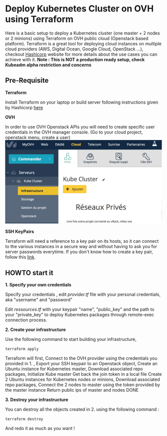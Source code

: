 # Deploy Kubernetes Cluster on OVH using Terraform

Here is a basic setup to deploy a Kubernetes cluster (one master + 2 nodes or 2 minions) using Terraform on OVH public cloud (Openstack based platform). Terraform is a great tool for deploying cloud instances on multiple cloud providers (AWS, Digital Ocean, Google Cloud, OpenStack ...), checkout [Hashicorp](https://www.terraform.io) website for more details about the use cases you can achieve with it. **Note : This is NOT a production ready setup, check Kubeadm alpha restriction and concerns**

## Pre-Requisite

**Terraform**

Install Terraform on your laptop or build server following instructions given by Hashicorp [here](https://www.terraform.io/intro/getting-started/install.html)

**OVH**

In order to use OVH Openstack APIs you will need to create specific user credentials in the OVH manager console. (Go to your cloud project, openstack menu, create a user)
![Ovhmananager](ovhmanager.png "ovhmanager")

**SSH KeyPairs**

Terraform will need a reference to a key pair on its hosts, so it can connect to the various instances in a secure way and without having to ask you for server passwords everytime. If you don't know how to create a key pair, follow this [link](https://www.ovh.co.uk/g1769.creating_ssh_keys). 

## HOWTO start it

**1. Specify your own credentials**

Specify your credentials , edit *provider.tf* file with your personal credentials, aka "username" and "password"

Edit *ressources.tf* with your keypair "name", "public_key" and the path to your "private_key" to deploy Kubernetes packages through remote-exec connection process. 

**2. Create your infrastructure**

Use the following command to start building your infrastructure,
```
terraform apply
```
Terraform will first, 
Connect to the OVH provider using the credentials you provided in 1. , 
  Export your SSH keypair to an Openstack object,
   Create an Ubuntu instance for Kubernetes master,
    Download associated repo packages,
    Initialize Kube master
    Get back the join token in a local file
   Create 2 Ubuntu instances for Kubernetes nodes or minions,
    Download associated repo packages,
    Connect the 2 nodes to master using the token provided by the master instance
Return public ips of master and nodes
DONE

**3. Destroy your infrastructure**

You can destroy all the objects created in 2. using the following command : 
```
terraform destroy
```

And redo it as much as you want !
